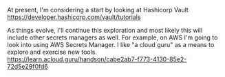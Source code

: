 At present, I'm considering a start by looking at Hashicorp Vault
https://developer.hashicorp.com/vault/tutorials 

As things evolve, I'll continue this exploration and most likely this will include other secrets managers as well.  For example, on AWS I'm going to look into using AWS Secrets Manager.  I like "a cloud guru" as a means to explore and exercise new tools.
https://learn.acloud.guru/handson/cabe2ab7-f773-4130-85e2-72d5e29f0fd6 
